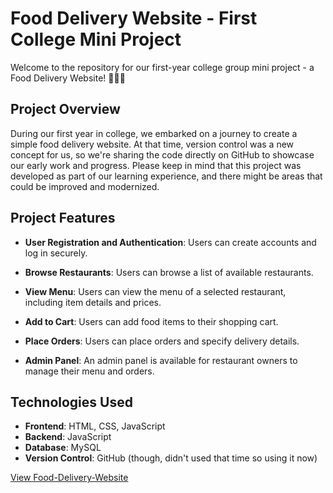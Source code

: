 # Food Delivery Website - First College Mini Project

Welcome to the repository for our first-year college group mini project - a Food Delivery Website! 🍔🍕🚚

## Project Overview

During our first year in college, we embarked on a journey to create a simple food delivery website. At that time, version control was a new concept for us, so we're sharing the code directly on GitHub to showcase our early work and progress. Please keep in mind that this project was developed as part of our learning experience, and there might be areas that could be improved and modernized.

## Project Features

- **User Registration and Authentication**: Users can create accounts and log in securely.

- **Browse Restaurants**: Users can browse a list of available restaurants.

- **View Menu**: Users can view the menu of a selected restaurant, including item details and prices.

- **Add to Cart**: Users can add food items to their shopping cart.

- **Place Orders**: Users can place orders and specify delivery details.

- **Admin Panel**: An admin panel is available for restaurant owners to manage their menu and orders.

## Technologies Used

- **Frontend**: HTML, CSS, JavaScript
- **Backend**: JavaScript
- **Database**: MySQL
- **Version Control**: GitHub (though, didn't used that time so using it now)

[View Food-Delivery-Website](https://mohasindawal.github.io/Food-Delivery-Website/)
